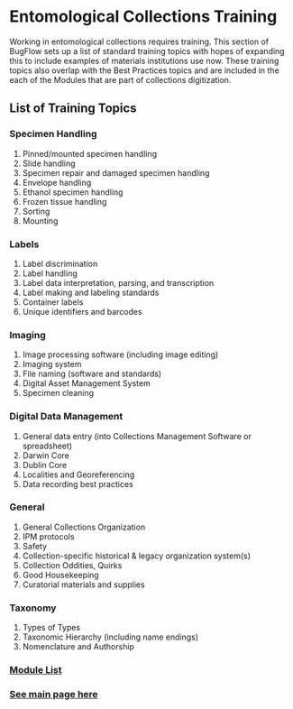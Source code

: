 # Entomological Collections Training
Working in entomological collections requires training. This section of BugFlow sets up a list of standard training topics with hopes of expanding this to include examples of materials institutions use now.  These training topics also overlap with the Best Practices topics and are included in the each of the Modules that are part of collections digitization.

## List of Training Topics

### Specimen Handling
1. Pinned/mounted specimen handling
1. Slide handling
1. Specimen repair and damaged specimen handling
1. Envelope handling
1. Ethanol specimen handling
1. Frozen tissue handling
1. Sorting
1. Mounting

### Labels
1. Label discrimination
1. Label handling
1. Label data interpretation, parsing, and transcription
1. Label making and labeling standards
1. Container labels
1. Unique identifiers and barcodes

### Imaging
1. Image processing software (including image editing)
1. Imaging system
1. File naming (software and standards)
1. Digital Asset Management System
1. Specimen cleaning

### Digital Data Management
1. General data entry (into Collections Management Software or spreadsheet)
2. Darwin Core
3. Dublin Core
4. Localities and Georeferencing
5. Data recording best practices

### General
1. General Collections Organization
1. IPM protocols
1. Safety
1. Collection-specific historical & legacy organization system(s)
1. Collection Oddities, Quirks
1. Good Housekeeping
1. Curatorial materials and supplies

### Taxonomy
1. Types of Types
1. Taxonomic Hierarchy (including name endings)
1. Nomenclature and Authorship

### [Module List](https://entcollnet.github.io/BugFlow/modules/)
### [See main page here](https://entcollnet.github.io/BugFlow/)
